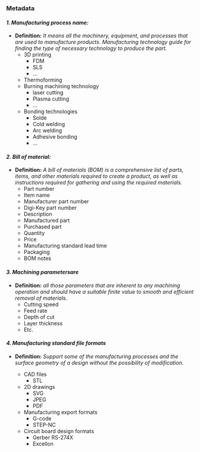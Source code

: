 ### Metadata

#### *1. Manufacturing process name:* 
- **Definition:** *It means all the machinery, equipment, and processes that are used to manufacture products. Manufacturing technology guide for finding the type of necessary technology to produce the part.*
   - 3D printing
      - FDM
      - SLS
      - ... 
   - Thermoforming
   - Burning machining technology 
      - laser cutting
      - Plasma cutting
      - ... 
   - Bonding technologies 
      - Solde
      - Cold welding
      - Arc welding
      - Adhesive bonding 
      - ...
#### *2. Bill of material:*
- **Definition:** *A bill of materials (BOM) is a comprehensive list of parts, items, and other materials required to create a product, as well as instructions required for gathering and using the required materials.* 
   - Part number
   - Item name
   - Manufacturer part number
   - Digi-Key part number
   - Description
   - Manufactured part 
   - Purchased part 
   - Quantity
   - Price
   - Manufacturing standard lead time
   - Packaging
   - BOM notes

#### *3. Machining  parametersare*
- **Definition:** *all those parameters that are inherent to any machining operation and should have a suitable finite value to smooth and efficient removal of materials.*
   - Cutting speed
   - Feed rate 
   - Depth of cut
   - Layer thickness
   - Etc. 
#### *4. Manufacturing standard file formats*
- **Definition:** *Support some of the manufacturing processes and the surface geometry of a design without the possibility of modification.* 

   - CAD files
      - STL
   - 2D drawings 
      - SVG
      - JPEG 
      - PDF 
   - Manufacturing export formats 
      - G-code
      - STEP-NC
   - Circuit board design formats
      - Gerber RS-274X
      - Excellon
  
